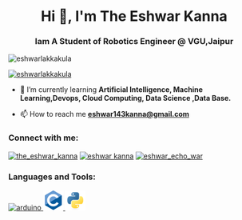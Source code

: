 <h1 align="center">Hi 👋, I'm The Eshwar Kanna</h1>
<h3 align="center">Iam A Student of Robotics Engineer @ VGU,Jaipur</h3>

<p align="left"> <img src="https://komarev.com/ghpvc/?username=eshwarlakkakula&label=Profile%20views&color=0e75b6&style=flat" alt="eshwarlakkakula" /> </p>

<p align="left"> <a href="https://github.com/ryo-ma/github-profile-trophy"><img src="https://github-profile-trophy.vercel.app/?username=eshwarlakkakula" alt="eshwarlakkakula" /></a> </p>

- 🌱 I’m currently learning **Artificial Intelligence, Machine Learning,Devops, Cloud Computing, Data Science ,Data Base.**

- 📫 How to reach me **eshwar143kanna@gmail.com**

<h3 align="left">Connect with me:</h3>
<p align="left">
<a href="www.linkedin.com/in/the-eshwar-kanna" target="blank"><img align="center" src="https://raw.githubusercontent.com/rahuldkjain/github-profile-readme-generator/master/src/images/icons/Social/linked-in-alt.svg" alt="the_eshwar_kanna" height="30" width="40" /></a>
<a href="https://fb.com/eshwar kanna" target="blank"><img align="center" src="https://raw.githubusercontent.com/rahuldkjain/github-profile-readme-generator/master/src/images/icons/Social/facebook.svg" alt="eshwar kanna" height="30" width="40" /></a>
<a href="https://instagram.com/eshwar_echo_war" target="blank"><img align="center" src="https://raw.githubusercontent.com/rahuldkjain/github-profile-readme-generator/master/src/images/icons/Social/instagram.svg" alt="eshwar_echo_war" height="30" width="40" /></a>
</p>

<h3 align="left">Languages and Tools:</h3>
<p align="left"> <a href="https://www.arduino.cc/" target="_blank"> <img src="https://cdn.worldvectorlogo.com/logos/arduino-1.svg" alt="arduino" width="40" height="40"/> </a> <a href="https://www.cprogramming.com/" target="_blank"> <img src="https://raw.githubusercontent.com/devicons/devicon/master/icons/c/c-original.svg" alt="c" width="40" height="40"/> </a> <a href="https://www.python.org" target="_blank"> <img src="https://raw.githubusercontent.com/devicons/devicon/master/icons/python/python-original.svg" alt="python" width="40" height="40"/> </a> </p>
